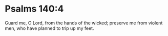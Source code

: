# Psalms 140:4

Guard me, O Lord, from the hands of the wicked; preserve me from violent men, who have planned to trip up my feet.
